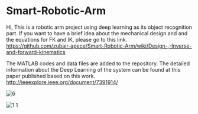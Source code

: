 # Smart-Robotic-Arm

Hi, This is a robotic arm project using deep learning as its object recognition part. If you want to have a brief idea about the mechanical design and and the equations for FK and IK, please go to this link. https://github.com/zubair-apece/Smart-Robotic-Arm/wiki/Design-,-Inverse-and-forward-kinematics 

The MATLAB codes and data files are added to the repository. The detailed information about the Deep Learning of the system can be found at this paper published based on this work. http://ieeexplore.ieee.org/document/7391914/ 

![6](https://cloud.githubusercontent.com/assets/19586511/25280982/aae9e25a-2660-11e7-9c52-7e9a754146d5.jpg)



![1 1](https://cloud.githubusercontent.com/assets/19586511/25281037/e5bf3c36-2660-11e7-87ff-2b33b756d08c.jpg)
